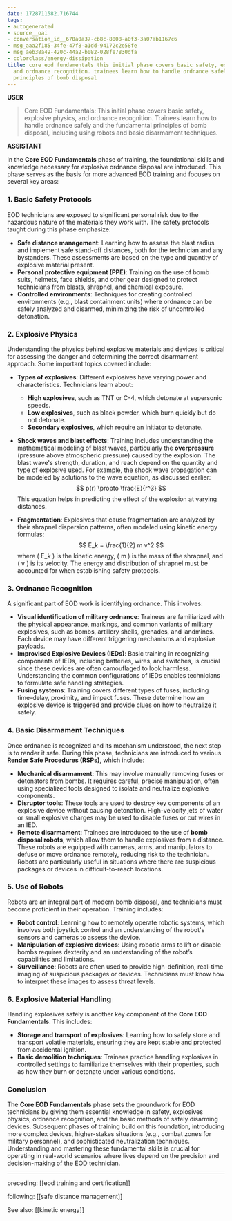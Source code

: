 ```yaml
---
date: 1728711582.716744
tags:
- autogenerated
- source__oai
- conversation_id__670a0a37-cb8c-8008-a0f3-3a07ab1167c6
- msg_aaa2f185-34fe-47f8-a1dd-94172c2e58fe
- msg_aeb38a49-420c-44a2-b082-028fe7830dfa
- colorclass/energy-dissipation
title: core eod fundamentals this initial phase covers basic safety, explosive physics,
  and ordnance recognition. trainees learn how to handle ordnance safely and the fundamental
  principles of bomb disposal
---
```


**USER**

> Core EOD Fundamentals: This initial phase covers basic safety, explosive physics, and ordnance recognition. Trainees learn how to handle ordnance safely and the fundamental principles of bomb disposal, including using robots and basic disarmament techniques.


**ASSISTANT**

In the **Core EOD Fundamentals** phase of training, the foundational skills and knowledge necessary for explosive ordnance disposal are introduced. This phase serves as the basis for more advanced EOD training and focuses on several key areas:

### 1. **Basic Safety Protocols**
EOD technicians are exposed to significant personal risk due to the hazardous nature of the materials they work with. The safety protocols taught during this phase emphasize:
- **Safe distance management**: Learning how to assess the blast radius and implement safe stand-off distances, both for the technician and any bystanders. These assessments are based on the type and quantity of explosive material present.
- **Personal protective equipment (PPE)**: Training on the use of bomb suits, helmets, face shields, and other gear designed to protect technicians from blasts, shrapnel, and chemical exposure.
- **Controlled environments**: Techniques for creating controlled environments (e.g., blast containment units) where ordnance can be safely analyzed and disarmed, minimizing the risk of uncontrolled detonation.

### 2. **Explosive Physics**
Understanding the physics behind explosive materials and devices is critical for assessing the danger and determining the correct disarmament approach. Some important topics covered include:
- **Types of explosives**: Different explosives have varying power and characteristics. Technicians learn about:
  - **High explosives**, such as TNT or C-4, which detonate at supersonic speeds.
  - **Low explosives**, such as black powder, which burn quickly but do not detonate.
  - **Secondary explosives**, which require an initiator to detonate.
  
- **Shock waves and blast effects**: Training includes understanding the mathematical modeling of blast waves, particularly the **overpressure** (pressure above atmospheric pressure) caused by the explosion. The blast wave's strength, duration, and reach depend on the quantity and type of explosive used. For example, the shock wave propagation can be modeled by solutions to the wave equation, as discussed earlier:
  $$ p(r) \propto \frac{E}{r^3} $$
  This equation helps in predicting the effect of the explosion at varying distances.

- **Fragmentation**: Explosives that cause fragmentation are analyzed by their shrapnel dispersion patterns, often modeled using kinetic energy formulas:
  $$ E_k = \frac{1}{2} m v^2 $$
  where \( E_k \) is the kinetic energy, \( m \) is the mass of the shrapnel, and \( v \) is its velocity. The energy and distribution of shrapnel must be accounted for when establishing safety protocols.

### 3. **Ordnance Recognition**
A significant part of EOD work is identifying ordnance. This involves:
- **Visual identification of military ordnance**: Trainees are familiarized with the physical appearance, markings, and common variants of military explosives, such as bombs, artillery shells, grenades, and landmines. Each device may have different triggering mechanisms and explosive payloads.
- **Improvised Explosive Devices (IEDs)**: Basic training in recognizing components of IEDs, including batteries, wires, and switches, is crucial since these devices are often camouflaged to look harmless. Understanding the common configurations of IEDs enables technicians to formulate safe handling strategies.
- **Fusing systems**: Training covers different types of fuses, including time-delay, proximity, and impact fuses. These determine how an explosive device is triggered and provide clues on how to neutralize it safely.

### 4. **Basic Disarmament Techniques**
Once ordnance is recognized and its mechanism understood, the next step is to render it safe. During this phase, technicians are introduced to various **Render Safe Procedures (RSPs)**, which include:
- **Mechanical disarmament**: This may involve manually removing fuses or detonators from bombs. It requires careful, precise manipulation, often using specialized tools designed to isolate and neutralize explosive components.
- **Disruptor tools**: These tools are used to destroy key components of an explosive device without causing detonation. High-velocity jets of water or small explosive charges may be used to disable fuses or cut wires in an IED.
- **Remote disarmament**: Trainees are introduced to the use of **bomb disposal robots**, which allow them to handle explosives from a distance. These robots are equipped with cameras, arms, and manipulators to defuse or move ordnance remotely, reducing risk to the technician. Robots are particularly useful in situations where there are suspicious packages or devices in difficult-to-reach locations.

### 5. **Use of Robots**
Robots are an integral part of modern bomb disposal, and technicians must become proficient in their operation. Training includes:
- **Robot control**: Learning how to remotely operate robotic systems, which involves both joystick control and an understanding of the robot's sensors and cameras to assess the device.
- **Manipulation of explosive devices**: Using robotic arms to lift or disable bombs requires dexterity and an understanding of the robot’s capabilities and limitations.
- **Surveillance**: Robots are often used to provide high-definition, real-time imaging of suspicious packages or devices. Technicians must know how to interpret these images to assess threat levels.

### 6. **Explosive Material Handling**
Handling explosives safely is another key component of the **Core EOD Fundamentals**. This includes:
- **Storage and transport of explosives**: Learning how to safely store and transport volatile materials, ensuring they are kept stable and protected from accidental ignition.
- **Basic demolition techniques**: Trainees practice handling explosives in controlled settings to familiarize themselves with their properties, such as how they burn or detonate under various conditions.

### Conclusion

The **Core EOD Fundamentals** phase sets the groundwork for EOD technicians by giving them essential knowledge in safety, explosives physics, ordnance recognition, and the basic methods of safely disarming devices. Subsequent phases of training build on this foundation, introducing more complex devices, higher-stakes situations (e.g., combat zones for military personnel), and sophisticated neutralization techniques. Understanding and mastering these fundamental skills is crucial for operating in real-world scenarios where lives depend on the precision and decision-making of the EOD technician.


---

preceding: [[eod training and certification]]  


following: [[safe distance management]]

See also: [[kinetic energy]]
